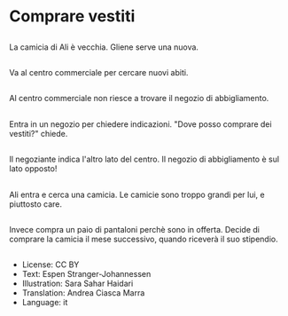 # Comprare vestiti

##
La camicia di Ali è vecchia. Gliene serve una nuova.

##
Va al centro commerciale per cercare nuovi abiti.

##
Al centro commerciale non riesce a trovare il negozio di abbigliamento.

##
Entra in un negozio per chiedere indicazioni. "Dove posso comprare dei vestiti?" chiede.

##
Il negoziante indica l'altro lato del centro. Il negozio di abbigliamento è sul lato opposto!

##
Ali entra e cerca una camicia. Le camicie sono troppo grandi per lui, e piuttosto care.

##
Invece compra un paio di pantaloni perchè sono in offerta. Decide di comprare la camicia il mese successivo, quando riceverà il suo stipendio.

##
* License: CC BY
* Text: Espen Stranger-Johannessen
* Illustration: Sara Sahar Haidari
* Translation: Andrea Ciasca Marra
* Language: it
